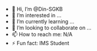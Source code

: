- 👋 Hi, I’m @Din-SGKB
- 👀 I’m interested in ...
- 🌱 I’m currently learning ...
- 💞️ I’m looking to collaborate on ...
- 📫 How to reach me: N/A
- ⚡ Fun fact: IMS Student

<!---
Din-SGKB/Din-SGKB is a ✨ special ✨ repository because its `README.md` (this file) appears on your GitHub profile.
You can click the Preview link to take a look at your changes.
--->
